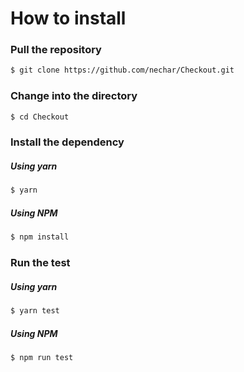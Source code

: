 # How to install

### Pull the repository

```sh
$ git clone https://github.com/nechar/Checkout.git
```

### Change into the directory

```sh
$ cd Checkout
```

### Install the dependency

##### Using yarn

```sh
$ yarn
```

##### Using NPM

```sh
$ npm install
```

### Run the test

##### Using yarn

```sh
$ yarn test
```

##### Using NPM

```sh
$ npm run test
```

